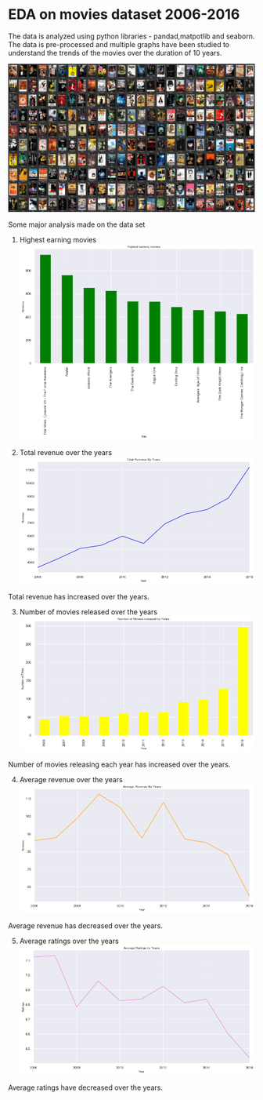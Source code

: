 # EDA on movies dataset 2006-2016

The data is analyzed using python libraries - pandad,matpotlib and seaborn.
The data is pre-processed and multiple graphs have been studied to understand the trends of the movies over the duration of 10 years.

[![](https://raw.githubusercontent.com/AnkitNigam1985/Data-Science/master/EDA/INSAID%20-%20Term%201%20and%20Term%202%20Project/EDA%20on%20movies%20data/dataset-original.jpg)](https://raw.githubusercontent.com/AnkitNigam1985/Data-Science/master/EDA/INSAID%20-%20Term%201%20and%20Term%202%20Project/EDA%20on%20movies%20data/dataset-original.jpg)

Some major analysis made on the data set

1. Highest earning movies
[![Highest Earning movie](https://raw.githubusercontent.com/AnkitNigam1985/Data-Science/master/EDA/INSAID%20-%20Term%201%20and%20Term%202%20Project/EDA%20on%20movies%20data/download1.png "Highest Earning movie")](https://raw.githubusercontent.com/AnkitNigam1985/Data-Science/master/EDA/INSAID%20-%20Term%201%20and%20Term%202%20Project/EDA%20on%20movies%20data/download1.png "Highest Earning movie")

2. Total revenue over the years
[![Total revenue by years](https://raw.githubusercontent.com/AnkitNigam1985/Data-Science/master/EDA/INSAID%20-%20Term%201%20and%20Term%202%20Project/EDA%20on%20movies%20data/download4.png "Total revenue by years")](https://raw.githubusercontent.com/AnkitNigam1985/Data-Science/master/EDA/INSAID%20-%20Term%201%20and%20Term%202%20Project/EDA%20on%20movies%20data/download4.png "Total revenue by years")

Total revenue has increased over the years.

3. Number of movies released over the years
[![Number of movies released over the years](https://raw.githubusercontent.com/AnkitNigam1985/Data-Science/master/EDA/INSAID%20-%20Term%201%20and%20Term%202%20Project/EDA%20on%20movies%20data/download5.png "Number of movies released over the years")](https://raw.githubusercontent.com/AnkitNigam1985/Data-Science/master/EDA/INSAID%20-%20Term%201%20and%20Term%202%20Project/EDA%20on%20movies%20data/download5.png "Number of movies released over the years")

Number of movies releasing each year has increased over the years.

4. Average revenue over the years
[![Average revenue over the years](https://raw.githubusercontent.com/AnkitNigam1985/Data-Science/master/EDA/INSAID%20-%20Term%201%20and%20Term%202%20Project/EDA%20on%20movies%20data/download6.png "Average revenue over the years")](https://raw.githubusercontent.com/AnkitNigam1985/Data-Science/master/EDA/INSAID%20-%20Term%201%20and%20Term%202%20Project/EDA%20on%20movies%20data/download6.png "Average revenue over the years")

Average revenue has decreased over the years.

5. Average ratings over the years
[![Average ratings over the years](https://raw.githubusercontent.com/AnkitNigam1985/Data-Science/master/EDA/INSAID%20-%20Term%201%20and%20Term%202%20Project/EDA%20on%20movies%20data/download7.png "Average ratings over the years")](https://raw.githubusercontent.com/AnkitNigam1985/Data-Science/master/EDA/INSAID%20-%20Term%201%20and%20Term%202%20Project/EDA%20on%20movies%20data/download7.png "Average ratings over the years")

Average ratings have decreased over the years.
